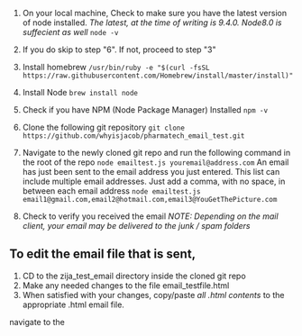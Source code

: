  1. On your local machine, Check to make sure you have the latest version of node installed. *The latest, at the time of writing is 9.4.0. Node8.0 is suffecient as well*
`node -v`
 2. If you do skip to step "6". If not, proceed to step "3"
 3. Install homebrew 
`/usr/bin/ruby -e "$(curl -fsSL https://raw.githubusercontent.com/Homebrew/install/master/install)"
`

 4. Install Node
 `brew install node`
 
 5. Check if you have NPM (Node Package Manager) Installed
`npm -v `

 6. Clone the following git repository
`git clone https://github.com/whyisjacob/pharmatech_email_test.git`

 7. Navigate to the newly cloned git repo and run the following command in the root of the repo
`node emailtest.js youremail@address.com`
 An email has just been sent to the email address you just entered. This list can include multiple email addresses. Just add a comma, with no space, in between each email address
 `node emailtest.js email1@gmail.com,email2@hotmail.com,email3@YouGetThePicture.com`

 8. Check to verify you received the email
*NOTE: Depending on the mail client, your email may be delivered to the junk / spam folders*

## To edit the email file that is sent,

 1. CD to the zija_test_email directory inside the cloned git repo
 2. Make any needed changes to the file email_testfile.html 
 3. When satisfied with your changes, copy/paste *all .html contents* to the appropriate .html email file.

navigate to the 
